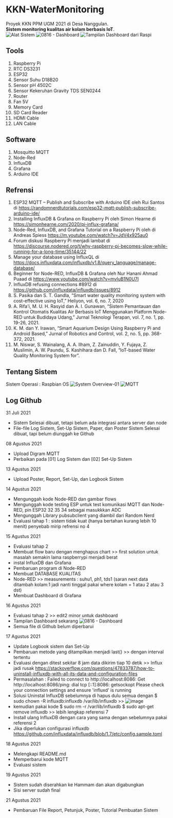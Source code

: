 # KKN-WaterMonitoring
Proyek KKN PPM UGM 2021 di Desa Nanggulan. <br>
**Sistem monitoring kualitas air kolam berbasis IoT**. <br>
![Alat Sistem](https://user-images.githubusercontent.com/77771888/130319483-e6a8410c-aad6-4aca-a06e-eaf44d5caab1.png)
![0816 - Dashboard](https://user-images.githubusercontent.com/77771888/129525431-ab387ffd-0690-47e1-be27-1555683be9c5.png)
![Tampilan Dashboard dari Raspi](https://user-images.githubusercontent.com/77771888/130319482-47656b72-bcd4-40f5-9131-1899858549c1.jpg)



## Tools
  1. Raspberry Pi
  2. RTC DS3231
  3. ESP32 
  4. Sensor Suhu D18B20
  5. Sensor pH 4502C
  6. Sensor Kekeruhan Gravity TDS SEN0244
  7. Router 
  8. Fan 5V
  9. Memory Card
  10. SD Card Reader
  11. HDMI Cable
  12. LAN Cable

## Software
  1. Mosquitto MQTT
  2. Node-Red
  3. InfluxDB
  4. Grafana
  5. Arduino IDE


## Refrensi
  1. ESP32 MQTT – Publish and Subscribe with Arduino IDE oleh Rui Santos di https://randomnerdtutorials.com/esp32-mqtt-publish-subscribe-arduino-ide/
  2. Installing InfluxDB & Grafana on Raspberry Pi oleh Simon Hearne di https://simonhearne.com/2020/pi-influx-grafana/
  3. Node-Red, InfluxDB, and Grafana Tutorial on a Raspberry Pi oleh di Andreas Spiess https://m.youtube.com/watch?v=JdV4x925au0
  4. Forum diskusi Raspberry Pi menjadi lambat di https://discourse.nodered.org/t/why-raspberry-pi-becomes-slow-while-running-for-a-long-time/35144/22
  5. Manage your database using InfluxQL di https://docs.influxdata.com/influxdb/v1.8/query_language/manage-database/
  6. Beginner for Node-RED, InfluxDB & Grafana oleh Nur Hanani Ahmad Puaad di https://www.youtube.com/watch?v=mvIuB1N0U7I
  7. InfluxDB refusing connections #8912 di https://github.com/influxdata/influxdb/issues/8912
  8. S. Pasika dan S. T. Gandla, “Smart water quality monitoring system with cost-effective using IoT,” Heliyon, vol. 6, no. 7, 2020
  9. A. Rifa'i, M. U. H. Rasyid dan A. I. Gunawan, “Sistem Pemantauan dan Kontrol Otomatis Kualitas Air Berbasis IoT Menggunakan Platform Node-RED untuk Budidaya Udang,” Jurnal Teknologi Terapan, vol. 7, no. 1, pp. 19-26, 2021. 
  10. K. M. dan Y. Irawan, “Smart Aquarium Design Using Raspberry Pi and Android Based,” Jurnal of Robotics and Control, vol. 2, no. 5, pp. 368-372, 2021.
  11.  M. Niswar, S. Wainalang, A. A. Ilham, Z. Zainuddin, Y. Fujaya, Z. Muslimin, A. W. Paundu, S. Kashihara dan D. Fall, “IoT-based Water Quality Monitoring System for”. 


## Tentang Sistem
Sistem Operasi : Raspbian OS
![System Overview-01](https://user-images.githubusercontent.com/77771888/127804773-7466d698-bb92-4034-89a1-a5c3fa98a4c5.png)
![MQTT](https://user-images.githubusercontent.com/77771888/128625034-4c7409f8-faa7-4f1f-bfc2-dbc7deacfc13.png) <br>


## Log Github
31 Juli 2021 <br>
  - Sistem Selesai dibuat, tetapi belum ada integrasi antara server dan node<br>
  - File-file Log Sistem, Set-Up Sistem, Paper, dan Poster Sistem Selesai dibuat, tapi belum diunggah ke Github

08 Agustus 2021 <br>
  - Upload Digram MQTT <br>
  - Perbaikan pada [01] Log Sistem dan [02] Set-Up Sistem


13 Agustus 2021 <br>
  - Upload Poster, Report, Set-Up, dan Logbook Sistem 


14 Agustus 2021 <br>
  - Mengunggah kode Node-RED dan gambar flows <br>
  - Mengunggah kode testing ESP untuk test komunikasi MQTT dan Node-RED, pin ESP32 32 35 34 sebagai masukkkan ADC
  - Mengunggah Library pubsubclient yang diambil dari Random Nerd
  - Evaluasi tahap 1 : sistem tidak kuat (hanya bertahan kurang lebih 10 menit) penyebab mirip refrensi no 4

15 Agustus 2021 <br>
  - Evaluasi tahap 2
  - Membuat flow baru dengan menghapus chart >> first solution untuk masalah semakin lama raspberrypi menjadi berat
  - instal InfluxDB dan Grafana
  - Pembaruan program di Node-RED
  - Membuat DATABASE KUALITAS
  - Node-RED >> measurements :  suhu1, ph1, tds1 (saran next data ditambah kolam:1 jadi nanti tinggal pakai where kolam = 1 atau 2 atau 3 dst)
  - Membuat Dashboard di Grafana

16 Agustus 2021 <br>
  -  Evaluasi tahap 2 >> edit2 minor untuk dashboard
  -  Tampilan Dashboard sekarang
    ![0816 - Dashboard](https://user-images.githubusercontent.com/77771888/129511771-ad139c05-0a78-4234-82c7-f95cdc490a36.png)
  -  Semua file di Github belum diperbarui

17 Agustus 2021 <br>
  - Update Logbook sistem dan Set-Up
  - Pembaruan metode yang ditampilkan menjadi last() >> dengan interval tertentu
  - Evaluasi dengan ditest sekitar 8 jam data dikirim tiap 10 detik >> Influx jadi rusak  https://stackoverflow.com/questions/47833787/how-to-uninstall-influxdb-with-all-its-data-and-configuration-files 
  - Permasalahan : Failed to connect to http://localhost:8086: Get http://localhost:8086/ping: dial tcp [::1]:8086: getsockopt Please check your connection settings and ensure 'influxd' is running
  - Solusi Uninstal InfluxDB sebelumnya di hapus dulu semua dengan $ sudo chown -R influxdb:influxdb /var/lib/influxdb >> 
   ![image](https://user-images.githubusercontent.com/77771888/129732011-85e5265b-e046-427c-a3ed-b59ff3486aee.png)
  - kemudian pakai kode $ sudo rm -r /var/lib/influxdb $ sudo apt-get remove influxdb >> lebih lengkap referensi 7
  - Install ulang InfluxDB dengan cara yang sama dengan sebelumnya pakai referensi 2
  - Jika diperlukan configurasi influxdb https://github.com/influxdata/influxdb/blob/1.7/etc/config.sample.toml

18 Agustus 2021
  - Melengkapi README.md
  - Memperbarui kode MQTT
  - Evaluasi sistem

19 Agustus 2021
  - Sistem sudah diserahkan ke Hammam dan akan digabungkan
  - Sisi server sudah final

21 Agustus 2021
  - Pembaruan File Report, Petunjuk, Poster, Tutorial Pembuatan Sistem
